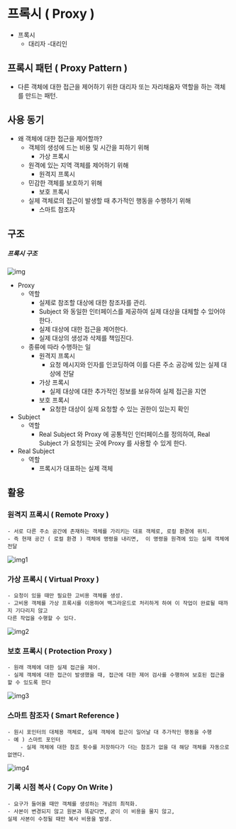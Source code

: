 # 프록시 ( Proxy )
* 프록시
	- 대리자
	-대리인

## 프록시 패턴 ( Proxy Pattern )
* 다른 객체에 대한 접근을 제어하기 위한 대리자 또는 자리채움자 역할을 하는 객체를 만드는 패턴.


## 사용 동기
* 왜 객체에 대한 접근을 제어할까?
	- 객체의 생성에 드는 비용 및 시간을 피하기 위해
		- 가상 프록시
	- 원격에 있는 지역 객체를 제어하기 위해
		- 원격지 프록시
	- 민감한 객체를 보호하기 위해
		- 보호 프록시
	- 실제 객체로의 접근이 발생할 때 추가적인 행동을 수행하기 위해 
		- 스마트 참조자



## 구조
##### 프록시 구조
![img]()

* Proxy
	* 역할
		- 실제로 참조할 대상에 대한 참조자를 관리.
		- Subject 와 동일한 인터페이스를 제공하여 실제 대상을 대체할 수 있어야 한다.
		- 실제 대상에 대한 접근을 제어한다.
		- 실제 대상의 생성과 삭제를 책임진다.
	* 종류에 따라 수행하는 일
		- 원격지 프록시
			- 요청 메시지와 인자를 인코딩하여 이를 다른 주소 공강에 있는 실제 대상에 전달
		- 가상 프록시
			- 실제 대상에 대한 추가적인 정보를 보유하여 실제 접근을 지연
		- 보호 프록시
			- 요청한 대상이 실제 요청할 수 있는 권한이 있는지 확인
* Subject
	* 역할
		- Real Subject 와 Proxy 에 공통적인 인터페이스를 정의하여, Real Subject 가 요청되는 곳에 Proxy 를 사용할 수 있게 한다.
* Real Subject
	* 역할
		- 프록시가 대표하는 실제 객체



## 활용
### 원격지 프록시 ( Remote Proxy )
	- 서로 다른 주소 공간에 존재하는 객체를 가리키는 대표 객체로, 로컬 환경에 위치.
	- 즉 현재 공간 ( 로컬 환경 ) 객체에 명령을 내리면,  이 명령을 원격에 있는 실제 객체에 전달
![img1]()


### 가상 프록시 ( Virtual Proxy )
	- 요청이 있을 때만 필요한 고비용 객체를 생성.
	- 고비용 객체를 가상 프록시를 이용하여 백그라운드로 처리하게 하여 이 작업이 완료될 때까지 기다리지 않고
	다른 작업을 수행할 수 있다.
![img2]()


### 보호 프록시 ( Protection Proxy )
	- 원래 객체에 대한 실제 접근을 제어.
	- 실제 객체에 대한 접근이 발생했을 때, 접근에 대한 제어 검사를 수행하여 보호된 접근을 할 수 있도록 한다
![img3]()

### 스마트 참조자 ( Smart Reference )
	- 원시 포인터의 대체용 객체로, 실제 객체에 접근이 일어날 대 추가적인 행동을 수행
	- 예 ) 스마트 포인터
		- 실제 객체에 대한 참조 횟수를 저장하다가 더는 참조가 없을 대 해당 객체를 자동으로 없앤다.
![img4]()


### 기록 시점 복사 ( Copy On Write )
	- 요구가 들어올 때만 객체를 생성하는 개념의 최적화.
	- 사본이 변경되지 않고 원본과 똑같다면, 굳이 이 비용을 물지 않고, 
	실제 사본이 수정될 때만 복사 비용을 발생.





